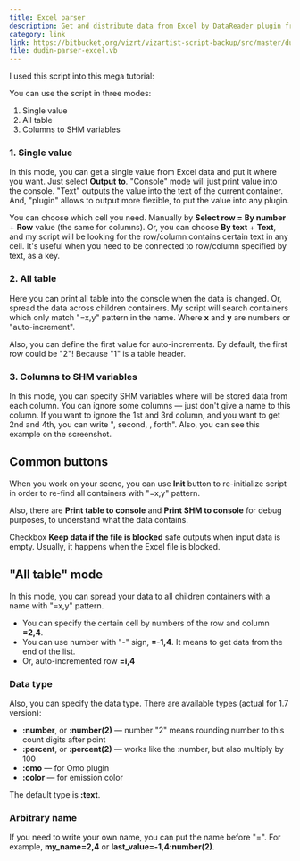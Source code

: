 ```yaml
---
title: Excel parser
description: Get and distribute data from Excel by DataReader plugin from DataPool.
category: link
link: https://bitbucket.org/vizrt/vizartist-script-backup/src/master/dudin-parser/dudin-parser-excel/
file: dudin-parser-excel.vb
---
```


I used this script into this mega tutorial:

<media-youtube url="https://www.youtube.com/watch?v=IMbZqzIA-58" />

You can use the script in three modes:

1. Single value
2. All table
3. Columns to SHM variables

<interface-description image="excel-parser-ui-single-value.png">

### 1. Single value

In this mode, you can get a single value from Excel data and put it where you want. Just select __Output to__. "Console" mode will just print value into the console. "Text" outputs the value into the text of the current container. And, "plugin" allows to output more flexible, to put the value into any plugin.

You can choose which cell you need. Manually by __Select row = By number__ + __Row__ value (the same for columns). Or, you can choose __By text__ + __Text__, and my script will be looking for the row/column contains certain text in any cell. It's useful when you need to be connected to row/column specified by text, as a key.

</interface-description>

<interface-description image="excel-parser-ui-all-table.png">

### 2. All table

Here you can print all table into the console when the data is changed. Or, spread the data across children containers. My script will search containers which only match "=x,y" pattern in the name. Where __x__ and __y__ are numbers or "auto-increment".

Also, you can define the first value for auto-increments. By default, the first row could be "2"! Because "1" is a table header.

</interface-description>

<interface-description image="excel-parser-ui-shm.png">

### 3. Columns to SHM variables

In this mode, you can specify SHM variables where will be stored data from each column. You can ignore some columns — just don't give a name to this column. If you want to ignore the 1st and 3rd column, and you want to get 2nd and 4th, you can write ", second, , forth". Also, you can see this example on the screenshot.

</interface-description>

## Common buttons

When you work on your scene, you can use __Init__ button to re-initialize script in order to re-find all containers with "=x,y" pattern.

Also, there are __Print table to console__ and __Print SHM to console__  for debug purposes, to understand what the data contains.

<media-image name="print-to-console-eu.png" />

Checkbox __Keep data if the file is blocked__ safe outputs when input data is empty. Usually, it happens when the Excel file is blocked.

## "All table" mode

In this mode, you can spread your data to all children containers with a name with "=x,y" pattern.

<media-image name="containers-naming.png" />

* You can specify the certain cell by numbers of the row and column __=2,4__.
* You can use number with "-" sign, __=-1,4__. It means to get data from the end of the list.
* Or, auto-incremented row __=i,4__

### Data type

Also, you can specify the data type. There are available types (actual for 1.7 version):
* __:number__, or __:number(2)__ — number "2" means rounding number to this count digits after point
* __:percent__, or __:percent(2)__ — works like the :number, but also multiply by 100
* __:omo__ — for Omo plugin
* __:color__ — for emission color

The default type is __:text__.

### Arbitrary name

If you need to write your own name, you can put the name before "=". For example, __my_name=2,4__ or __last_value=-1,4:number(2)__.
